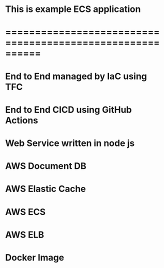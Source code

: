 # This is example ECS application
# ==========================================================
# End to End managed by IaC using TFC
# End to End CICD using GitHub Actions
# Web Service written in node js
# AWS Document DB
# AWS Elastic Cache
# AWS ECS
# AWS ELB
# Docker Image